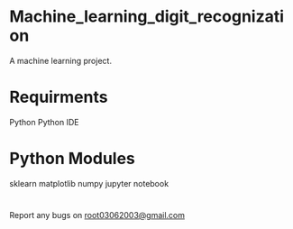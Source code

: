 # Machine_learning_digit_recognization
A machine learning project.

# Requirments
Python
Python IDE

# Python Modules
sklearn
matplotlib
numpy
jupyter notebook

#
Report any bugs on root03062003@gmail.com
